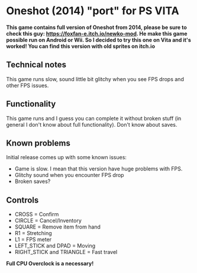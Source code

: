# Oneshot (2014) "port" for PS VITA

**This game contains full version of Oneshot from 2014, please be sure to check this guy: https://foxfan-e.itch.io/newko-mod. He make this game possible run on Android or Wii. So I decided to try this one on Vita and it's worked! You can find this version with old sprites on itch.io**

## Technical notes

This game runs slow, sound little bit glitchy when you see FPS drops and other FPS issues.


## Functionality 

This game runs and I guess you can complete it without broken stuff (in general I don't know about full functionality). Don't know about saves.


## Known problems 

Initial release comes up with some known issues:

- Game is slow. I mean that this version have huge problems with FPS.
- Glitchy sound when you encounter FPS drop
- Broken saves?

## Controls

- CROSS = Confirm
- CIRCLE = Cancel/Inventory 
- SQUARE = Remove item from hand
- R1 = Stretching
- L1 = FPS meter
- LEFT_STICK and DPAD = Moving
- RIGHT_STICK and TRIANGLE = Fast travel

**Full CPU Overclock is a necessary!**
